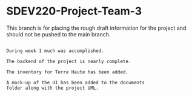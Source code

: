 # SDEV220-Project-Team-3
This branch is for placing the rough
draft information for the project and should
not be pushed to the main branch. 

~~~~~~~~~~~~~~~~~~~~~~~~~~~~~~~~~~~~~~~~~~~~~

During week 1 much was accomplished.

The backend of the project is nearly complete.

The inventory for Terre Haute has been added.

A mock-up of the UI has been added to the documents
folder along with the project UML.


